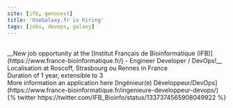 ```yaml
---
site: [ifb, genouest]
title: 'UseGalaxy.fr is hiring'
tags: [jobs, devops, galaxy]
---
```


<br>
__New job opportunity at the [Institut Français de Bioinformatique (IFB)](https://www.france-bioinformatique.fr/) - Engineer Developer / DevOps!__<br>
Localisation at Roscoff, Strasbourg ou Rennes in France<br>
Duration of 1 year, extensible to 3<br>
More information an application here [Ingénieur(e) Développeur/DevOps](https://www.france-bioinformatique.fr/ingenieure-developpeur-devops/)

<br>
{% twitter https://twitter.com/IFB_Bioinfo/status/1337374565908049922 %}


